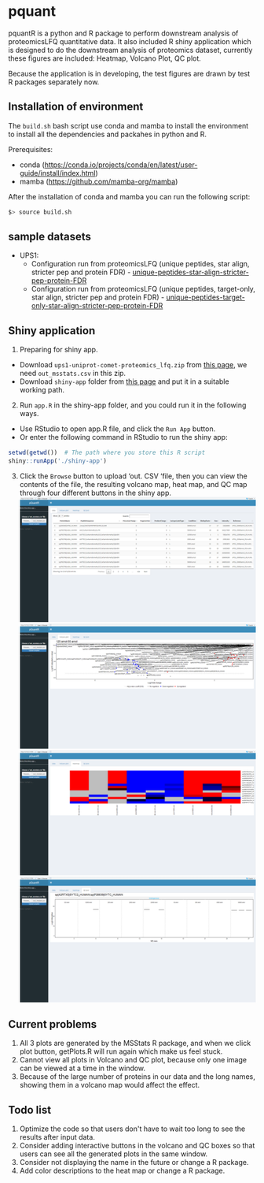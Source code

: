 # pquant

pquantR is a python and R package to perform downstream analysis of proteomicsLFQ quantitative data. It also included R shiny application which is designed to do the downstream analysis of proteomics dataset, currently these figures are included: Heatmap, Volcano Plot, QC plot.<br>

Because the application is in developing, the test figures are drawn by test R packages separately now.<br>

## Installation of environment

The `build.sh` bash script use conda and mamba to install the environment to install all the dependencies and packahes in python and R.

Prerequisites:

- conda (https://conda.io/projects/conda/en/latest/user-guide/install/index.html)
- mamba (https://github.com/mamba-org/mamba)

After the installation of conda and mamba you can run the following script:

```bash
$> source build.sh
```
## sample datasets

- UPS1:
  - Configuration run from proteomicsLFQ  (unique peptides, star align, stricter pep and protein FDR) - [unique-peptides-star-align-stricter-pep-protein-FDR](https://ftp.pride.ebi.ac.uk/pride/data/proteomes/ups1/unique-peptides-star-align-stricter-pep-protein-FDR/proteomics_lfq/)
  - Configuration run from proteomicsLFQ  (unique peptides, target-only, star align, stricter pep and protein FDR) - [unique-peptides-target-only-star-align-stricter-pep-protein-FDR]()


## Shiny application

1. Preparing  for shiny app.<br>
* Download `ups1-uniprot-comet-proteomics_lfq.zip` from [this page](https://github.com/bigbio/pquant/issues/7), we need `out_msstats.csv` in this zip.<br>
* Download `shiny-app` folder from [this page](https://github.com/Douerww/pquantR/tree/main/shiny-app) and put it in a suitable working path.
2. Run `app.R` in the shiny-app folder, and you could run it in the following ways.<br>
* Use RStudio to open app.R file, and click the `Run App` button.<br>
* Or enter the following command in RStudio to run the shiny app:<br>
```r
setwd(getwd())  # The path where you store this R script
shiny::runApp('./shiny-app')
```
3. Click the `Browse` button to upload ‘out. CSV ‘file, then you can view the contents of the file, the resulting volcano map, heat map, and QC map through four different buttons in the shiny app.<br>
![](https://github.com/Douerww/pquantR/blob/main/img/data_eg.png)
![](https://github.com/Douerww/pquantR/blob/main/img/volcano_1_eg.png)
![](https://github.com/Douerww/pquantR/blob/main/img/heatmap_all_eg.png)
![](https://github.com/Douerww/pquantR/blob/main/img/qcPlot_1_eg.png)

## Current problems
1. All 3 plots are generated by the MSStats R package, and when we click plot button, getPlots.R will run again which make us feel stuck.
2. Cannot view all plots in Volcano and QC plot, because only one image can be viewed at a time in the window.
3. Because of the large number of proteins in our data and the long names, showing them in a volcano map would affect the effect.

## Todo list
1. Optimize the code so that users don't have to wait too long to see the results after input data.<br>
2. Consider adding interactive buttons in the volcano and QC boxes so that users can see all the generated plots in the same window.<br>
3. Consider not displaying the name in the future or change a R package.<br>
4. Add color descriptions to the heat map or change a R package.<br>
